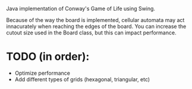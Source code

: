 Java implementation of Conway's Game of Life using Swing.

Because of the way the board is implemented, cellular automata may act innacurately when reaching the edges of the board. You can increase the cutout size used in the Board class, but this can impact performance.

# TODO (in order):
- Optimize performance
- Add different types of grids (hexagonal, triangular, etc)


